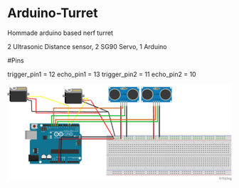# Arduino-Turret
 Hommade arduino based nerf turret


2 Ultrasonic Distance sensor,
2 SG90 Servo,
1 Arduino

#Pins

trigger_pin1 = 12
echo_pin1 = 13
trigger_pin2 = 11
echo_pin2 = 10

![](Arduino-Turret.png)
